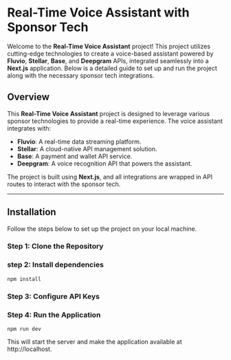 # Real-Time Voice Assistant with Sponsor Tech

Welcome to the **Real-Time Voice Assistant** project! This project utilizes cutting-edge technologies to create a voice-based assistant powered by **Fluvio**, **Stellar**, **Base**, and **Deepgram** APIs, integrated seamlessly into a **Next.js** application. Below is a detailed guide to set up and run the project along with the necessary sponsor tech integrations.

## Overview

This **Real-Time Voice Assistant** project is designed to leverage various sponsor technologies to provide a real-time experience. The voice assistant integrates with:

- **Fluvio**: A real-time data streaming platform.
- **Stellar**: A cloud-native API management solution.
- **Base**: A payment and wallet API service.
- **Deepgram**: A voice recognition API that powers the assistant.

The project is built using **Next.js**, and all integrations are wrapped in API routes to interact with the sponsor tech.

---

## Installation

Follow the steps below to set up the project on your local machine.

### Step 1: Clone the Repository

### step 2: Install dependencies
`npm install
`
### Step 3: Configure API Keys

### Step 4: Run the Application
`npm run dev
`


This will start the server and make the application available at http://localhost.

